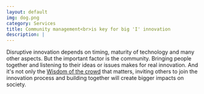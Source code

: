 ```yaml
---
layout: default
img: dog.png
category: Services
title: Community management<br>is key for big 'I' innovation
description: |
---
```

  Disruptive innovation depends on timing, maturity of technology and many other aspects. But the important factor is the community. Bringing people together and listening to their ideas or issues makes for real innovation. And it's not only the [Wisdom of the crowd](https://en.wikipedia.org/wiki/Wisdom_of_the_crowd) that matters, inviting others to join the innovation process and building together will create bigger impacts on society. 
